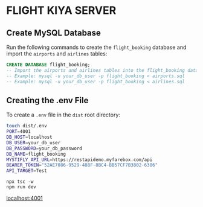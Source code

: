 # FLIGHT KIYA SERVER

## Create MySQL Database

Run the following commands to create the `flight_booking` database and import the `airports` and `airlines` tables:

```sql
CREATE DATABASE flight_booking;
-- Import the airports and airlines tables into the flight_booking database
-- Example: mysql -u your_db_user -p flight_booking < airports.sql
-- Example: mysql -u your_db_user -p flight_booking < airlines.sql

```

## Creating the .env File

To create a `.env` file in the `dist` root directory:

```bash
touch dist/.env
PORT=4001
DB_HOST=localhost
DB_USER=your_db_user
DB_PASSWORD=your_db_password
DB_NAME=flight_booking
MYSTIFLY_API_URL=https://restapidemo.myfarebox.com/api
BEARER_TOKEN="52AE7086-9529-488F-8BC4-BB57CF7B3802-6386"
API_TARGET=Test
```

```
npx tsc -w
npm run dev
```

[localhost:4001](http://localhost:4001)
